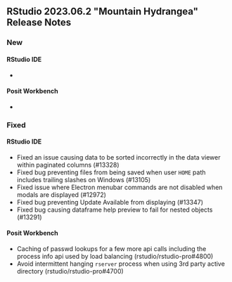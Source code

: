 
## RStudio 2023.06.2 "Mountain Hydrangea" Release Notes

### New

#### RStudio IDE
- 

#### Posit Workbench
- 

### Fixed

#### RStudio IDE
- Fixed an issue causing data to be sorted incorrectly in the data viewer within paginated columns (#13328)
- Fixed bug preventing files from being saved when user `HOME` path includes trailing slashes on Windows (#13105)
- Fixed issue where Electron menubar commands are not disabled when modals are displayed (#12972)
- Fixed bug preventing Update Available from displaying (#13347)
- Fixed bug causing dataframe help preview to fail for nested objects (#13291)

#### Posit Workbench
- Caching of passwd lookups for a few more api calls including the process info api used by load balancing (rstudio/rstudio-pro#4800)
- Avoid intermittent hanging `rserver` process when using 3rd party active directory (rstudio/rstudio-pro#4700)
